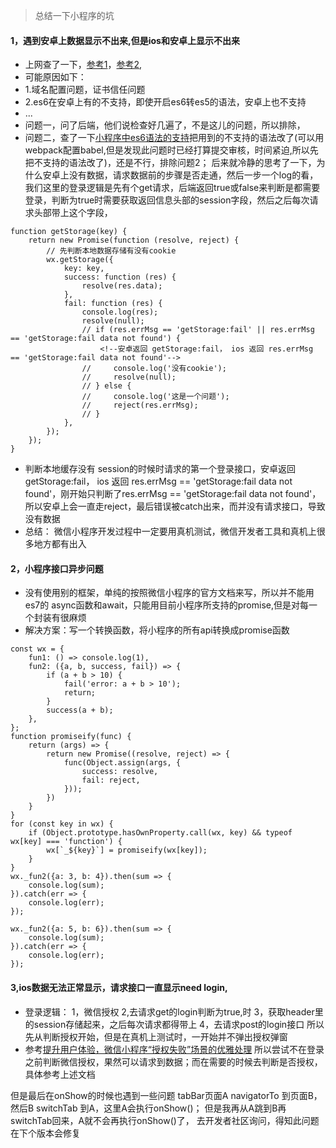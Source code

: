 > 总结一下小程序的坑
#### 1，遇到安卓上数据显示不出来,但是ios和安卓上显示不出来
- 上网查了一下，[参考1](http://www.wxapp-union.com/forum.php?mod=viewthread&tid=2980)，[参考2](http://www.wxapp-union.com/forum.php?mod=viewthread&tid=1909),
 - 可能原因如下：
 - 1.域名配置问题，证书信任问题
 - 2.es6在安卓上有的不支持，即使开启es6转es5的语法，安卓上也不支持
 - ...
- 问题一，问了后端，他们说检查好几遍了，不是这儿的问题，所以排除，
- 问题二，查了一下[小程序中es6语法的支持](https://mp.weixin.qq.com/debug/wxadoc/dev/devtools/details.html?t=201716)把用到的不支持的语法改了(可以用webpack配置babel,但是发现此问题时已经打算提交审核，时间紧迫,所以先把不支持的语法改了)，还是不行，排除问题2；
后来就冷静的思考了一下，为什么安卓上没有数据，请求数据前的步骤是否走通，然后一步一个log的看，我们这里的登录逻辑是先有个get请求，后端返回true或false来判断是都需要登录，判断为true时需要获取返回信息头部的session字段，然后之后每次请求头部带上这个字段，
```
function getStorage(key) {
    return new Promise(function (resolve, reject) {
        // 先判断本地数据存储有没有cookie
        wx.getStorage({
            key: key,
            success: function (res) {
                resolve(res.data);
            },
            fail: function (res) {
                console.log(res);
                resolve(null);
                // if (res.errMsg == 'getStorage:fail' || res.errMsg == 'getStorage:fail data not found') {
                    <!--安卓返回 getStorage:fail， ios 返回 res.errMsg == 'getStorage:fail data not found'-->
                //     console.log('没有cookie');
                //     resolve(null);
                // } else {
                //     console.log('这是一个问题');
                //     reject(res.errMsg);
                // }
            },
        });
    });
}
```
- 判断本地缓存没有 session的时候时请求的第一个登录接口，安卓返回 getStorage:fail， ios 返回 res.errMsg == 'getStorage:fail data not found'，刚开始只判断了res.errMsg == 'getStorage:fail data not found'，所以安卓上会一直走reject，最后错误被catch出来，而并没有请求接口，导致没有数据
- 总结： 微信小程序开发过程中一定要用真机测试，微信开发者工具和真机上很多地方都有出入

#### 2，小程序接口异步问题
- 没有使用别的框架，单纯的按照微信小程序的官方文档来写，所以并不能用es7的 async函数和await，只能用目前小程序所支持的promise,但是对每一个封装有很麻烦
- 解决方案：写一个转换函数，将小程序的所有api转换成promise函数
```
const wx = {
    fun1: () => console.log(1),
    fun2: ({a, b, success, fail}) => {
        if (a + b > 10) {
            fail('error: a + b > 10');
            return;
        }
        success(a + b);
    },
};
function promiseify(func) {
    return (args) => {
        return new Promise((resolve, reject) => {
            func(Object.assign(args, {
                success: resolve,
                fail: reject,
            }));
        })
    }
}
for (const key in wx) {
    if (Object.prototype.hasOwnProperty.call(wx, key) && typeof wx[key] === 'function') {
        wx[`_${key}`] = promiseify(wx[key]);
    }
}
wx._fun2({a: 3, b: 4}).then(sum => {
    console.log(sum);
}).catch(err => {
    console.log(err);
});

wx._fun2({a: 5, b: 6}).then(sum => {
    console.log(sum);
}).catch(err => {
    console.log(err);
});
```

#### 3,ios数据无法正常显示，请求接口一直显示need login,
- 登录逻辑： 1，微信授权 2,去请求get的login判断为true,时 3，获取header里的session存储起来，之后每次请求都得带上 4，去请求post的login接口
所以先从判断授权开始，但是在真机上测试时，一开始并不弹出授权弹窗
- 参考[提升用户体验，微信小程序“授权失败”场景的优雅处理](https://devework.com/weixin-weapp-auth-failed.html)
所以尝试不在登录之前判断微信授权，果然可以请求到数据；而在需要的时候去判断是否授权，具体参考上述文档

但是最后在onShow的时候也遇到一些问题
tabBar页面A   navigatorTo 到页面B，然后B   switchTab 到A，这里A会执行onShow()；
但是我再从A跳到B再switchTab回来，A就不会再执行onShow()了，
去开发者社区询问，得知此问题在下个版本会修复


